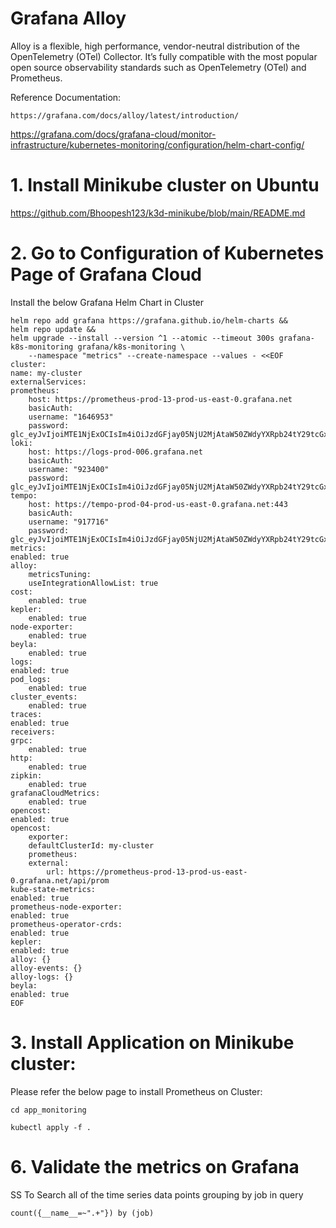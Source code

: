 # Grafana Alloy  
Alloy is a flexible, high performance, vendor-neutral distribution of the OpenTelemetry (OTel) Collector. It’s fully compatible with the most popular open source observability standards such as OpenTelemetry (OTel) and Prometheus.

Reference Documentation:  

    https://grafana.com/docs/alloy/latest/introduction/

https://grafana.com/docs/grafana-cloud/monitor-infrastructure/kubernetes-monitoring/configuration/helm-chart-config/

# 1. Install Minikube cluster on Ubuntu

https://github.com/Bhoopesh123/k3d-minikube/blob/main/README.md

# 2. Go to Configuration of Kubernetes Page of Grafana Cloud

Install the below Grafana Helm Chart in Cluster  

    helm repo add grafana https://grafana.github.io/helm-charts &&
    helm repo update &&
    helm upgrade --install --version ^1 --atomic --timeout 300s grafana-k8s-monitoring grafana/k8s-monitoring \
        --namespace "metrics" --create-namespace --values - <<EOF
    cluster:
    name: my-cluster
    externalServices:
    prometheus:
        host: https://prometheus-prod-13-prod-us-east-0.grafana.net
        basicAuth:
        username: "1646953"
        password: glc_eyJvIjoiMTE1NjExOCIsIm4iOiJzdGFjay05NjU2MjAtaW50ZWdyYXRpb24tY29tcGxldGVfbW9uaXRvcmluZzItY29tcGxldGVfbW9uaXRvcmluZzIiLCJrIjoiMzM4UTVzZVlJM2NvZzkxY3BBZjk4MXJ2IiwibSI6eyJyIjoicHJvZC11cy1lYXN0LTAifX0=
    loki:
        host: https://logs-prod-006.grafana.net
        basicAuth:
        username: "923400"
        password: glc_eyJvIjoiMTE1NjExOCIsIm4iOiJzdGFjay05NjU2MjAtaW50ZWdyYXRpb24tY29tcGxldGVfbW9uaXRvcmluZzItY29tcGxldGVfbW9uaXRvcmluZzIiLCJrIjoiMzM4UTVzZVlJM2NvZzkxY3BBZjk4MXJ2IiwibSI6eyJyIjoicHJvZC11cy1lYXN0LTAifX0=
    tempo:
        host: https://tempo-prod-04-prod-us-east-0.grafana.net:443
        basicAuth:
        username: "917716"
        password: glc_eyJvIjoiMTE1NjExOCIsIm4iOiJzdGFjay05NjU2MjAtaW50ZWdyYXRpb24tY29tcGxldGVfbW9uaXRvcmluZzItY29tcGxldGVfbW9uaXRvcmluZzIiLCJrIjoiMzM4UTVzZVlJM2NvZzkxY3BBZjk4MXJ2IiwibSI6eyJyIjoicHJvZC11cy1lYXN0LTAifX0=
    metrics:
    enabled: true
    alloy:
        metricsTuning:
        useIntegrationAllowList: true
    cost:
        enabled: true
    kepler:
        enabled: true
    node-exporter:
        enabled: true
    beyla:
        enabled: true
    logs:
    enabled: true
    pod_logs:
        enabled: true
    cluster_events:
        enabled: true
    traces:
    enabled: true
    receivers:
    grpc:
        enabled: true
    http:
        enabled: true
    zipkin:
        enabled: true
    grafanaCloudMetrics:
        enabled: true
    opencost:
    enabled: true
    opencost:
        exporter:
        defaultClusterId: my-cluster
        prometheus:
        external:
            url: https://prometheus-prod-13-prod-us-east-0.grafana.net/api/prom
    kube-state-metrics:
    enabled: true
    prometheus-node-exporter:
    enabled: true
    prometheus-operator-crds:
    enabled: true
    kepler:
    enabled: true
    alloy: {}
    alloy-events: {}
    alloy-logs: {}
    beyla:
    enabled: true
    EOF

# 3. Install Application on Minikube cluster:    
Please refer the below page to install Prometheus on Cluster: 

    cd app_monitoring 
    
    kubectl apply -f .

# 6. Validate the metrics on Grafana
SS
To Search all of the time series data points grouping by job  in query  

    count({__name__=~".+"}) by (job)
